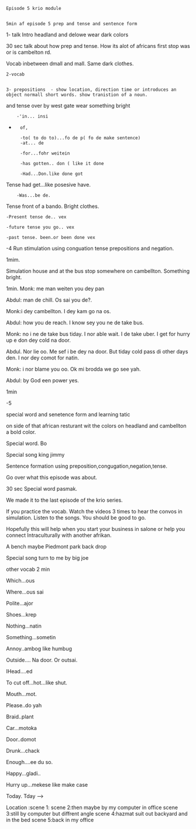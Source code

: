 

    Episode 5 krio module 


    5min af episode 5 prep and tense and sentence form

1- talk
Intro headland and delowe wear dark colors

30 sec talk about how prep and tense. How its alot of africans first stop was or is cambelton rd.

Vocab inbetween dmall and mall. Same dark clothes.


    2-vocab


    3- prepositions  - show location, direction time or introduces an object normall short words. show tranistion of a noun.

and tense over by west gate wear something bright

        -'in... insi

-       of,

        -to( to do to)...fo de p( fo de make sentence)
        -at... de

        -for...fohr weitein

        -has gotten.. don ( like it done

        -Had...Don.like done got

Tense had get...like posesive have.

        -Was...be de.

Tense front of a bando. Bright clothes.

    -Present tense de.. vex

    -future tense you go.. vex

    -past tense. been.or been done vex


-4 
Run stimulation using conguation tense prepositions and negation.

1mim.

Simulation house and at the bus stop somewhere on cambellton. Something bright.

1min. Monk: me man weiten you dey pan

Abdul: man de chill. Os sai you de?.

Monk:i dey cambellton. I dey kam go na os.

Abdul: how you de reach. I know sey you ne de take bus.

Monk: no i ne de take bus tiday. I nor able wait. I de take uber. I get for hurry up e don dey cold na door.

Abdul. Nor lie oo. Me sef i be dey na door. But tiday cold pass di other days den. I nor dey comot for natin.

Monk: i nor blame you oo. Ok mi brodda we go see yah.

Abdul: by God een power yes.

1min


-5

 special word and senetence form and learning tatic

on side of that african resturant wit the colors on headland and cambellton a bold color.

Special word. Bo

Special song king jimmy

Sentence formation using preposition,congugation,negation,tense.

Go over what this episode was about.

30 sec
Special word pasmak.

We made it to the last episode of the krio series.

If you practice the vocab. Watch the videos 3 times to hear the convos in simulation. Listen to the songs. You should be good to go.

Hopefully this will help when you start your business in salone or help you connect Intraculturally with another afrikan.

A bench maybe Piedmont park back drop

Special song turn to me by big joe


other vocab
2 min

Which...ous

Where...ous sai

Polite...ajor

Shoes...krep

Nothing...natin

Something...sometin

Annoy..ambog like humbug

Outside.... Na door. Or outsai.

IHead....ed

To cut off...hot...like shut.

Mouth...mot.

Please..do yah

Braid..plant

Car...motoka

Door..domot

Drunk...chack

Enough....ee du so.

Happy...gladi..

Hurry up...mekese like make case

Today. Tday -->


Location :scene 1:
          scene 2:then maybe by my computer in office
          scene 3:still by computer but diffrent angle
          scene 4:hazmat suit out backyard and in the bed
          scene 5:back in my office
